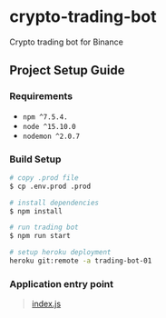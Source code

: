 # crypto-trading-bot
Crypto trading bot for Binance

## Project Setup Guide

### Requirements
- `npm ^7.5.4.`
- `node ^15.10.0`
- `nodemon ^2.0.7`

### Build Setup
```bash
# copy .prod file
$ cp .env.prod .prod

# install dependencies
$ npm install

# run trading bot
$ npm run start

# setup heroku deployment
heroku git:remote -a trading-bot-01
```

### Application entry point
> [index.js](https://github.com/driule/crypto-trading-bot/blob/main/index.js)
